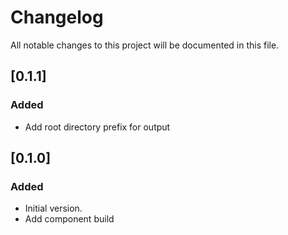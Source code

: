 # Changelog

All notable changes to this project will be documented in this file.


<!-- ## [Unreleased] - 2025-02-26 -->


## [0.1.1]
### Added
- Add root directory prefix for output


## [0.1.0]
### Added
- Initial version.
- Add component build
